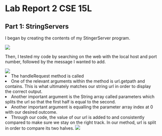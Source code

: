 # Lab Report 2 CSE 15L

## Part 1: StringServers
I began by creating the contents of my StingerServer program.  

 <img src = "https://user-images.githubusercontent.com/130005419/230982176-812e9336-bd10-46de-bac3-9f8bc1ee4eeb.png">
 
 Then, I tested my code by searching on the web with the local host and port number, followed by the message I wanted to add.
 
  <img src = "https://user-images.githubusercontent.com/130005419/230982176-812e9336-bd10-46de-bac3-9f8bc1ee4eeb.png">
  
  <li>The handleRequest method is called
  <li>One of the relevant arguments within the method is url.getpath and contains. This is what ultimately matches our string url in order to display the correct
  output.
  <li>Another important argument is the String array called parameters which splits the url so that the first half is equal to the second.
  <li>Another important argument is equalling the parameter array index at 0 with our desired outcome. 
  <li>Through our code, the value of our url is added to and consistently compared to make sure we stay on the right track. In our method, url is split in order to compare its two halves.
  
 <img src = "https://user-images.githubusercontent.com/130005419/230982176-812e9336-bd10-46de-bac3-9f8bc1ee4eeb.png">

